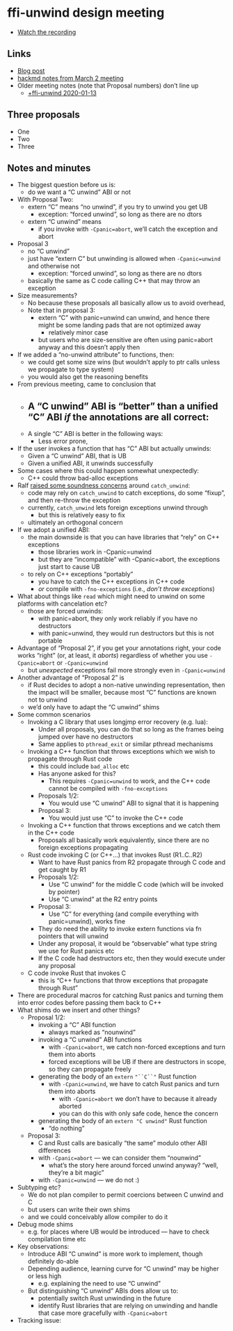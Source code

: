 # ffi-unwind design meeting

* [Watch the recording](https://youtu.be/ZZzTMyHsStA)

## Links
- [Blog post](https://blog.rust-lang.org/inside-rust/2020/02/27/ffi-unwind-design-meeting.html)
- [hackmd notes from March 2 meeting](https://hackmd.io/rG_5ksyCTuKsjks5cHONZQ)
- Older meeting notes (note that Proposal numbers) don’t line up
    - [+ffi-unwind 2020-01-13](https://paper.dropbox.com/doc/ffi-unwind-2020-01-13-agituL322N0qRsCbcnn7D) 
## Three proposals
- One
- Two
- Three
## Notes and minutes
- The biggest question before us is:
    - do we want a “C unwind” ABI or not
- With Proposal Two:
    - extern “C” means “no unwind”, if you try to unwind you get UB
        - exception: “forced unwind”, so long as there are no dtors
    - extern “C unwind” means 
        - if you invoke with `-Cpanic=abort`, we’ll catch the exception and abort
- Proposal 3
    - no “C unwind”
    - just have “extern C” but unwinding is allowed when `-Cpanic=unwind` and otherwise not
        - exception: “forced unwind”, so long as there are no dtors
    - basically the same as C code calling C++ that may throw an exception
- Size measurements?
    - No because these proposals all basically allow us to avoid overhead, 
    - Note that in proposal 3: 
        - extern “C” with panic=unwind can unwind, and hence there might be some landing pads that are not optimized away
            - relatively minor case
        - but users who are size-sensitive are often using panic=abort anyway and this doesn’t apply then
- If we added a “no-unwind attribute” to functions, then:
    - we could get some size wins (but wouldn’t apply to ptr calls unless we propagate to type system)
    - you would also get the reasoning benefits
- From previous meeting, came to conclusion that
    - A “C unwind” ABI is “better” than a unified “C” ABI *if* the annotations are all correct:
        - 
    - A single “C” ABI is better in the following ways:
        - Less error prone, 
- If the user invokes a function that has “C” ABI but actually unwinds:
    - Given a “C unwind” ABI, that is UB
    - Given a unified ABI, it unwinds successfully
- Some cases where this could happen somewhat unexpectedly:
    - C++ could throw bad-alloc exceptions
- Ralf [raised some soundness concerns](https://rust-lang.zulipchat.com/#narrow/stream/210922-project-ffi-unwind/topic/Soundness.20concerns.20around.20catch_unwind) around `catch_unwind`:
    - code may rely on `catch_unwind` to catch exceptions, do some “fixup”, and then re-throw the exception
    - currently, `catch_unwind` lets foreign exceptions unwind through
        - but this is relatively easy to fix
    - ultimately an orthogonal concern
- If we adopt a unified ABI:
    - the main downside is that you can have libraries that “rely” on C++ exceptions
        - those libraries work in -Cpanic=unwind
        - but they are “incompatible” with -Cpanic=abort, the exceptions just start to cause UB
    - to rely on C++ exceptions “portably”
        - you have to catch the C++ exceptions in C++ code
        - *or* compile with `-fno-exceptions` (i.e., *don’t throw exceptions*)
- What about things like `read` which might need to unwind on some platforms with cancelation etc?
    - those are forced unwinds: 
        - with panic=abort, they only work reliably if you have no destructors
        - with panic=unwind, they would run destructors but this is not portable
- Advantage of “Proposal 2”, if you get your annotations right, your code works “right” (or, at least, it *aborts*) regardless of whether you use `-Cpanic=abort` or `-Cpanic=unwind`
    - but *unexpected* exceptions fail more strongly even in `-Cpanic=unwind`
- Another advantage of “Proposal 2” is 
    - if Rust decides to adopt a non-native unwinding representation, then the impact will be smaller, because most “C” functions are known not to unwind
    - we’d only have to adapt the “C unwind” shims
- Some common scenarios
    - Invoking a C library that uses longjmp error recovery (e.g. lua):
        - Under all proposals, you can do that so long as the frames being jumped over have no destructors
        - Same applies to `pthread_exit` or similar pthread mechanisms
    - Invoking a C++ function that throws exceptions which we wish to propagate through Rust code
        - this could include `bad_alloc` etc
        - Has anyone asked for this?
            - This requires `-Cpanic=unwind` to work, and the C++ code cannot be compiled with `-fno-exceptions` 
        - Proposals 1/2:
            - You would use “C unwind” ABI to signal that it is happening
        - Proposal 3:
            - You would just use “C” to invoke the C++ code
    - Invoking a C++ function that throws exceptions and we catch them in the C++ code
        - Proposals all basically work equivalently, since there are no foreign exceptions propagating
    - Rust code invoking C (or C++…) that invokes Rust (R1..C..R2)
        - Want to have Rust panics from R2 propagate through C code and get caught by R1
        - Proposals 1/2:
            - Use “C unwind” for the middle C code (which will be invoked by pointer)
            - Use “C unwind” at the R2 entry points
        - Proposal 3:
            - Use “C” for everything (and compile everything with panic=unwind), works fine
        - They do need the ability to invoke extern functions via fn pointers that will unwind
        - Under any proposal, it would be “observable” what type string we use for Rust panics etc
        - If the C code had destructors etc, then they would execute under any proposal
    - C code invoke Rust that invokes C
        - this is “C++ functions that throw exceptions that propagate through Rust”
- There are procedural macros for catching Rust panics and turning them into error codes before passing them back to C++
- What shims do we insert and other things?
    - Proposal 1/2:
        - invoking a “C” ABI function
            - always marked as “nounwind”
        - invoking a “C unwind” ABI functions
            - with `-Cpanic=abort`, we catch non-forced exceptions and turn them into aborts
            - forced exceptions will be UB if there are destructors in scope, so they can propagate freely
        - generating the body of an `extern` `"``C``"` Rust function
            - with `-Cpanic=unwind`, we have to catch Rust panics and turn them into aborts
                - with `-Cpanic=abort` we don’t have to because it already aborted
                - you can do this with only safe code, hence the concern
        - generating the body of an `extern "C unwind"` Rust function
            - “do nothing”
    - Proposal 3:
        - C and Rust calls are basically “the same” modulo other ABI differences
        - with `-Cpanic=abort` — we can consider them “nounwind”
            - what’s the story here around forced unwind anyway? “well, they’re a bit magic”
        - with `-Cpanic=unwind` — we do not :)
- Subtyping etc?
    - We do not plan compiler to permit coercions between C unwind and C
    - but users can write their own shims
    - and we could conceivably allow compiler to do it
- Debug mode shims
    - e.g. for places where UB would be introduced — have to check compilation time etc
- Key observations:
    - Introduce ABI “C unwind” is more work to implement, though definitely do-able
    - Depending audience, learning curve for “C unwind” may be higher or less high
        - e.g. explaining the need to use “C unwind” 
    - But distinguishing “C unwind” ABIs does allow us to:
        - potentially switch Rust unwinding in the future
        - identify Rust libraries that are relying on unwinding and handle that case more gracefully with `-Cpanic=abort`
- Tracking issue:

